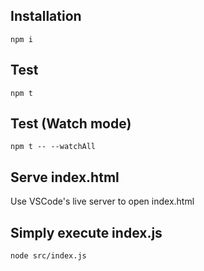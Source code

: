 ## Installation
```
npm i
```

## Test 
```
npm t
```

## Test (Watch mode)
```
npm t -- --watchAll
```

## Serve index.html
Use VSCode's live server to open index.html

## Simply execute index.js
```
node src/index.js
```